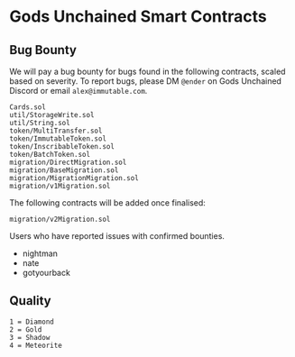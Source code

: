 
# Gods Unchained Smart Contracts

## Bug Bounty

We will pay a bug bounty for bugs found in the following contracts, scaled based on severity. To report bugs, please DM ```@ender``` on Gods Unchained Discord or email ```alex@immutable.com```.

```
Cards.sol
util/StorageWrite.sol
util/String.sol
token/MultiTransfer.sol
token/ImmutableToken.sol
token/InscribableToken.sol
token/BatchToken.sol
migration/DirectMigration.sol
migration/BaseMigration.sol
migration/MigrationMigration.sol
migration/v1Migration.sol
```

The following contracts will be added once finalised:

```
migration/v2Migration.sol
```

Users who have reported issues with confirmed bounties.

- nightman
- nate
- gotyourback

## Quality

```
1 = Diamond
2 = Gold
3 = Shadow
4 = Meteorite
```